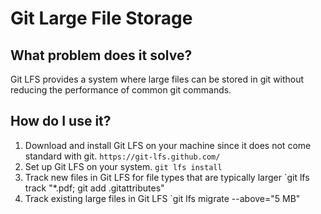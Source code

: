 # Git Large File Storage

## What problem does it solve?
Git LFS provides a system where large files can be stored in git without reducing the performance of common git commands.

## How do I use it?
1. Download and install Git LFS on your machine since it does not come standard with git.
`https://git-lfs.github.com/`
2. Set up Git LFS on your system.
`git lfs install`
3. Track new files in Git LFS for file types that are typically larger
`git lfs track "*.pdf; git add .gitattributes"
4. Track existing large files in Git LFS
`git lfs migrate --above="5 MB"
